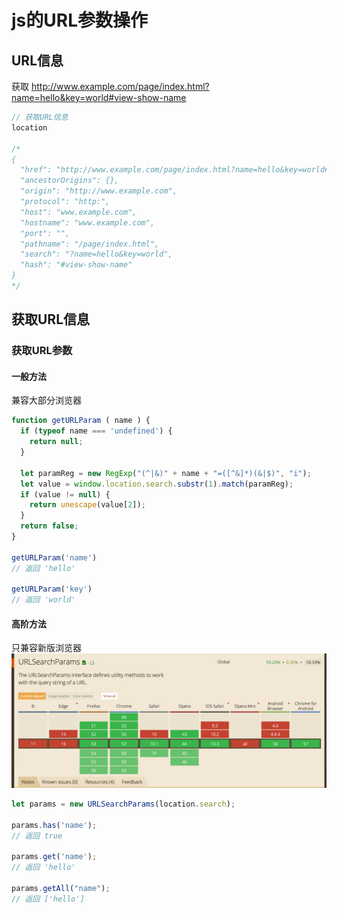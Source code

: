 # js的URL参数操作

## URL信息

获取 http://www.example.com/page/index.html?name=hello&key=world#view-show-name

```js
// 获取URL信息
location

/*
{
  "href": "http://www.example.com/page/index.html?name=hello&key=world#view-show-name",
  "ancestorOrigins": {},
  "origin": "http://www.example.com",
  "protocol": "http:",
  "host": "www.example.com",
  "hostname": "www.example.com",
  "port": "",
  "pathname": "/page/index.html",
  "search": "?name=hello&key=world",
  "hash": "#view-show-name"
}
*/
```

## 获取URL信息

### 获取URL参数

#### 一般方法

兼容大部分浏览器

```js
function getURLParam ( name ) {
  if (typeof name === 'undefined') {
    return null;
  }

  let paramReg = new RegExp("(^|&)" + name + "=([^&]*)(&|$)", "i");
  let value = window.location.search.substr(1).match(paramReg);
  if (value != null) { 
    return unescape(value[2]); 
  }
  return false;
}

getURLParam('name')
// 返回 'hello'

getURLParam('key')
// 返回 'world'

```

#### 高阶方法

只兼容新版浏览器
![js-urlsearchparam-caniuse.png](./../assets/js-urlsearchparam-caniuse.png)

```js
let params = new URLSearchParams(location.search);

params.has('name');
// 返回 true

params.get('name');
// 返回 'hello'

params.getAll("name");
// 返回 ['hello']

```

